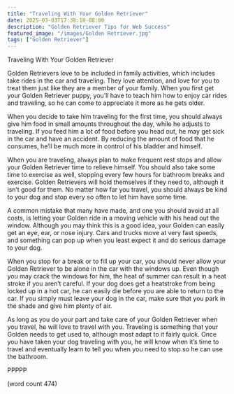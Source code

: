 ```yaml
---
title: "Traveling With Your Golden Retriever"
date: 2025-03-03T17:38:18-08:00
description: "Golden Retriever Tips for Web Success"
featured_image: "/images/Golden Retriever.jpg"
tags: ["Golden Retriever"]
---
```


Traveling With Your Golden Retriever

Golden Retrievers love to be included in family activities, which includes take rides in the car and traveling.  They love attention, and love for you to treat them just like they are a member of your family.  When you first get your Golden Retriever puppy, you’ll have to teach him how to enjoy car rides and traveling, so he can come to appreciate it more as he gets older.

When you decide to take him traveling for the first time, you should always give him food in small amounts throughout the day, while he adjusts to traveling.  If you feed him a lot of food before you head out, he may get sick in the car and have an accident.  By reducing the amount of food that he consumes, he’ll be much more in control of his bladder and himself.

When you are traveling, always plan to make frequent rest stops and allow your Golden Retriever time to relieve himself.  You should also take some time to exercise as well, stopping every few hours for bathroom breaks and exercise.  Golden Retrievers will hold themselves if they need to, although it isn’t good for them.  No matter how far you travel, you should always be kind to your dog and stop every so often to let him have some time.

A common mistake that many have made, and one you should avoid at all costs, is letting your Golden ride in a moving vehicle with his head out the window.  Although you may think this is a good idea, your Golden can easily get an eye, ear, or nose injury.  Cars and trucks move at very fast speeds, and something can pop up when you least expect it and do serious damage to your dog.

When you stop for a break or to fill up your car, you should never allow your Golden Retriever to be alone in the car with the windows up.  Even though you may crack the windows for him, the heat of summer can result in a heat stroke if you aren’t careful.  If your dog does get a heatstroke from being locked up in a hot car, he can easily die before you are able to return to the car.  If you simply must leave your dog in the car, make sure that you park in the shade and give him plenty of air.

As long as you do your part and take care of your Golden Retriever when you travel, he will love to travel with you.  Traveling is something that your Golden needs to get used to, although most adapt to it fairly quick.  Once you have taken your dog traveling with you, he will know when it’s time to travel and eventually learn to tell you when you need to stop so he can use the bathroom.

PPPPP

(word count 474)
